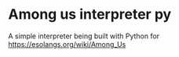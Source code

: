 # Among us interpreter py
 A simple interpreter being built with Python for https://esolangs.org/wiki/Among_Us
